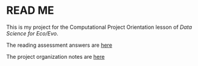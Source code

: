 # READ ME
This is my project for the Computational Project Orientation lesson of *Data Science for Eco/Evo*. 

The reading assessment answers are [here](assessment.md)

The project organization notes are [here](proj_org_notes.md)